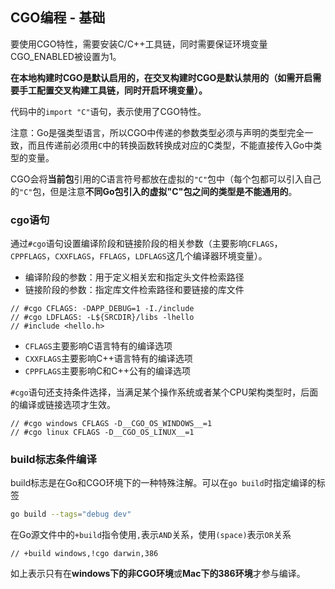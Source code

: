 CGO编程 - 基础
------------

要使用CGO特性，需要安装C/C++工具链，同时需要保证环境变量CGO_ENABLED被设置为1。

__在本地构建时CGO是默认启用的，在交叉构建时CGO是默认禁用的（如需开启需要手工配置交叉构建工具链，同时开启环境变量）。__

代码中的`import "C"`语句，表示使用了CGO特性。

注意：Go是强类型语言，所以CGO中传递的参数类型必须与声明的类型完全一致，而且传递前必须用`C`中的转换函数转换成对应的C类型，不能直接传入Go中类型的变量。

CGO会将**当前包**引用的C语言符号都放在虚拟的`"C"`包中（每个包都可以引入自己的`"C"`包，但是注意**不同Go包引入的虚拟"C"包之间的类型是不能通用的**。


### cgo语句

通过`#cgo`语句设置编译阶段和链接阶段的相关参数（主要影响`CFLAGS`，`CPPFLAGS`，`CXXFLAGS`，`FFLAGS`，`LDFLAGS`这几个编译器环境变量）。
 * 编译阶段的参数：用于定义相关宏和指定头文件检索路径
 * 链接阶段的参数：指定库文件检索路径和要链接的库文件
```cgo
// #cgo CFLAGS: -DAPP_DEBUG=1 -I./include
// #cgo LDFLAGS: -L${SRCDIR}/libs -lhello
// #include <hello.h>
```
 * `CFLAGS`主要影响C语言特有的编译选项
 * `CXXFLAGS`主要影响C++语言特有的编译选项
 * `CPPFLAGS`主要影响C和C++公有的编译选项

`#cgo`语句还支持条件选择，当满足某个操作系统或者某个CPU架构类型时，后面的编译或链接选项才生效。
```cgo
// #cgo windows CFLAGS -D__CGO_OS_WINDOWS__=1
// #cgo linux CFLAGS -D__CGO_OS_LINUX__=1
```

### build标志条件编译

build标志是在Go和CGO环境下的一种特殊注解。可以在`go build`时指定编译的标签
```bash
go build --tags="debug dev"
```

在Go源文件中的`+build`指令使用`,`表示`AND`关系，使用`(space)`表示`OR`关系
```cgo
// +build windows,!cgo darwin,386
```
如上表示只有在**windows下的非CGO环境**或**Mac下的386环境**才参与编译。
